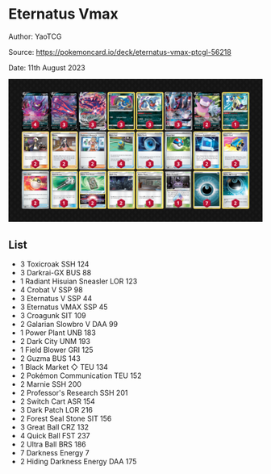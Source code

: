 # Eternatus Vmax

Author: YaoTCG

Source: <https://pokemoncard.io/deck/eternatus-vmax-ptcgl-56218>

Date: 11th August 2023

![decklist](../../images/OBF/Eternatus%20Vmax/1-%20Eternatus%20Vmax.png)

## List

* 3 Toxicroak SSH 124
* 3 Darkrai-GX BUS 88
* 1 Radiant Hisuian Sneasler LOR 123
* 4 Crobat V SSP 98
* 3 Eternatus V SSP 44
* 3 Eternatus VMAX SSP 45
* 3 Croagunk SIT 109
* 2 Galarian Slowbro V DAA 99
* 1 Power Plant UNB 183
* 2 Dark City UNM 193
* 1 Field Blower GRI 125
* 2 Guzma BUS 143
* 1 Black Market ◇ TEU 134
* 2 Pokémon Communication TEU 152
* 2 Marnie SSH 200
* 2 Professor's Research SSH 201
* 2 Switch Cart ASR 154
* 3 Dark Patch LOR 216
* 2 Forest Seal Stone SIT 156
* 3 Great Ball CRZ 132
* 4 Quick Ball FST 237
* 2 Ultra Ball BRS 186
* 7 Darkness Energy 7
* 2 Hiding Darkness Energy DAA 175
